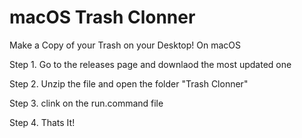 # macOS Trash Clonner
Make a Copy of your Trash on your Desktop! On macOS

Step 1. Go to the releases page and downlaod the most updated one

Step 2. Unzip the file and open the folder "Trash Clonner"

Step 3. clink on the run.command file 

Step 4. Thats It!
